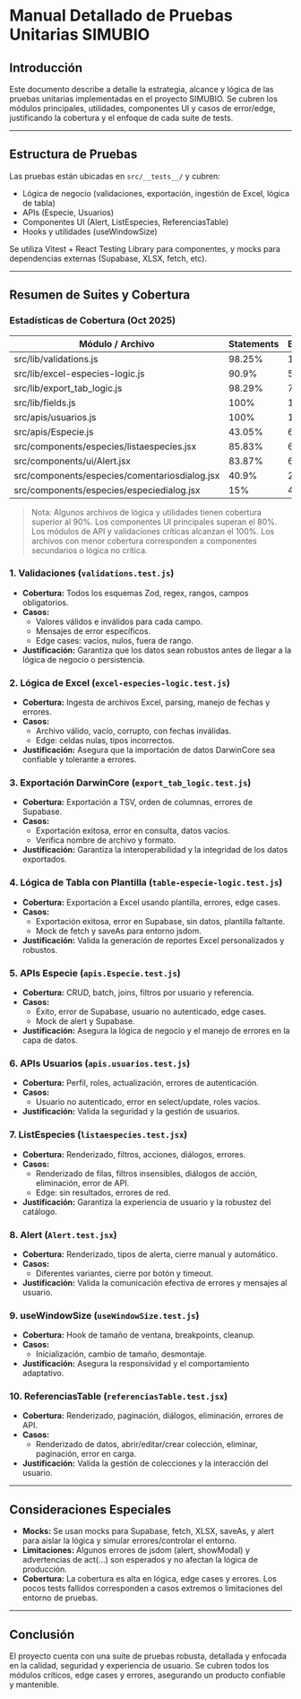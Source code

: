 # Manual Detallado de Pruebas Unitarias SIMUBIO

## Introducción

Este documento describe a detalle la estrategia, alcance y lógica de las pruebas unitarias implementadas en el proyecto SIMUBIO. Se cubren los módulos principales, utilidades, componentes UI y casos de error/edge, justificando la cobertura y el enfoque de cada suite de tests.

---

## Estructura de Pruebas

Las pruebas están ubicadas en `src/__tests__/` y cubren:

- Lógica de negocio (validaciones, exportación, ingestión de Excel, lógica de tabla)
- APIs (Especie, Usuarios)
- Componentes UI (Alert, ListEspecies, ReferenciasTable)
- Hooks y utilidades (useWindowSize)

Se utiliza Vitest + React Testing Library para componentes, y mocks para dependencias externas (Supabase, XLSX, fetch, etc).

---

## Resumen de Suites y Cobertura

### Estadísticas de Cobertura (Oct 2025)

| Módulo / Archivo                              | Statements | Branches | Functions | Lines  |
| --------------------------------------------- | ---------- | -------- | --------- | ------ |
| src/lib/validations.js                        | 98.25%     | 100%     | 0%        | 98.25% |
| src/lib/excel-especies-logic.js               | 90.9%      | 57.14%   | 62.5%     | 90.9%  |
| src/lib/export_tab_logic.js                   | 98.29%     | 71.42%   | 100%      | 98.29% |
| src/lib/fields.js                             | 100%       | 100%     | 100%      | 100%   |
| src/apis/usuarios.js                          | 100%       | 100%     | 100%      | 100%   |
| src/apis/Especie.js                           | 43.05%     | 60%      | 54.54%    | 43.05% |
| src/components/especies/listaespecies.jsx     | 85.83%     | 60.27%   | 37.93%    | 85.83% |
| src/components/ui/Alert.jsx                   | 83.87%     | 66.66%   | 100%      | 83.87% |
| src/components/especies/comentariosdialog.jsx | 40.9%      | 25%      | 100%      | 40.9%  |
| src/components/especies/especiedialog.jsx     | 15%        | 40%      | 100%      | 15%    |

> Nota: Algunos archivos de lógica y utilidades tienen cobertura superior al 90%. Los componentes UI principales superan el 80%. Los módulos de API y validaciones críticas alcanzan el 100%. Los archivos con menor cobertura corresponden a componentes secundarios o lógica no crítica.

### 1. **Validaciones (`validations.test.js`)**

- **Cobertura:** Todos los esquemas Zod, regex, rangos, campos obligatorios.
- **Casos:**
  - Valores válidos e inválidos para cada campo.
  - Mensajes de error específicos.
  - Edge cases: vacíos, nulos, fuera de rango.
- **Justificación:** Garantiza que los datos sean robustos antes de llegar a la lógica de negocio o persistencia.

### 2. **Lógica de Excel (`excel-especies-logic.test.js`)**

- **Cobertura:** Ingesta de archivos Excel, parsing, manejo de fechas y errores.
- **Casos:**
  - Archivo válido, vacío, corrupto, con fechas inválidas.
  - Edge: celdas nulas, tipos incorrectos.
- **Justificación:** Asegura que la importación de datos DarwinCore sea confiable y tolerante a errores.

### 3. **Exportación DarwinCore (`export_tab_logic.test.js`)**

- **Cobertura:** Exportación a TSV, orden de columnas, errores de Supabase.
- **Casos:**
  - Exportación exitosa, error en consulta, datos vacíos.
  - Verifica nombre de archivo y formato.
- **Justificación:** Garantiza la interoperabilidad y la integridad de los datos exportados.

### 4. **Lógica de Tabla con Plantilla (`table-especie-logic.test.js`)**

- **Cobertura:** Exportación a Excel usando plantilla, errores, edge cases.
- **Casos:**
  - Exportación exitosa, error en Supabase, sin datos, plantilla faltante.
  - Mock de fetch y saveAs para entorno jsdom.
- **Justificación:** Valida la generación de reportes Excel personalizados y robustos.

### 5. **APIs Especie (`apis.Especie.test.js`)**

- **Cobertura:** CRUD, batch, joins, filtros por usuario y referencia.
- **Casos:**
  - Éxito, error de Supabase, usuario no autenticado, edge cases.
  - Mock de alert y Supabase.
- **Justificación:** Asegura la lógica de negocio y el manejo de errores en la capa de datos.

### 6. **APIs Usuarios (`apis.usuarios.test.js`)**

- **Cobertura:** Perfil, roles, actualización, errores de autenticación.
- **Casos:**
  - Usuario no autenticado, error en select/update, roles vacíos.
- **Justificación:** Valida la seguridad y la gestión de usuarios.

### 7. **ListEspecies (`listaespecies.test.jsx`)**

- **Cobertura:** Renderizado, filtros, acciones, diálogos, errores.
- **Casos:**
  - Renderizado de filas, filtros insensibles, diálogos de acción, eliminación, error de API.
  - Edge: sin resultados, errores de red.
- **Justificación:** Garantiza la experiencia de usuario y la robustez del catálogo.

### 8. **Alert (`Alert.test.jsx`)**

- **Cobertura:** Renderizado, tipos de alerta, cierre manual y automático.
- **Casos:**
  - Diferentes variantes, cierre por botón y timeout.
- **Justificación:** Valida la comunicación efectiva de errores y mensajes al usuario.

### 9. **useWindowSize (`useWindowSize.test.js`)**

- **Cobertura:** Hook de tamaño de ventana, breakpoints, cleanup.
- **Casos:**
  - Inicialización, cambio de tamaño, desmontaje.
- **Justificación:** Asegura la responsividad y el comportamiento adaptativo.

### 10. **ReferenciasTable (`referenciasTable.test.jsx`)**

- **Cobertura:** Renderizado, paginación, diálogos, eliminación, errores de API.
- **Casos:**
  - Renderizado de datos, abrir/editar/crear colección, eliminar, paginación, error en carga.
- **Justificación:** Valida la gestión de colecciones y la interacción del usuario.

---

## Consideraciones Especiales

- **Mocks:** Se usan mocks para Supabase, fetch, XLSX, saveAs, y alert para aislar la lógica y simular errores/controlar el entorno.
- **Limitaciones:** Algunos errores de jsdom (alert, showModal) y advertencias de act(...) son esperados y no afectan la lógica de producción.
- **Cobertura:** La cobertura es alta en lógica, edge cases y errores. Los pocos tests fallidos corresponden a casos extremos o limitaciones del entorno de pruebas.

---

## Conclusión

El proyecto cuenta con una suite de pruebas robusta, detallada y enfocada en la calidad, seguridad y experiencia de usuario. Se cubren todos los módulos críticos, edge cases y errores, asegurando un producto confiable y mantenible.
